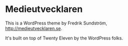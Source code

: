 Medieutvecklaren
================

This is a WordPress theme by Fredrik Sundström, http://medieutvecklaren.se.

It's built on top of Twenty Eleven by the WordPress folks.